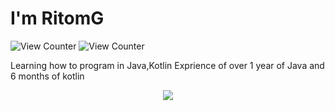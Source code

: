 # I'm RitomG
<img src="https://komarev.com/ghpvc/?username=RitomG&style=flat-square" alt="View Counter"/>
<img src="https://komarev.com/ghpvc/?username=RitomG69&style=flat-square" alt="View Counter"/>

Learning how to program in Java,Kotlin
Exprience of over 1 year of Java and 6 months of kotlin

<p align="center">
  <img src="https://github-profile-trophy.vercel.app/?username=RitomG69" />
</p>
